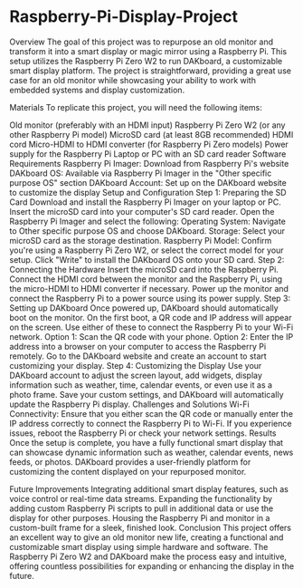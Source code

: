 # Raspberry-Pi-Display-Project
Overview
The goal of this project was to repurpose an old monitor and transform it into a smart display or magic mirror using a Raspberry Pi. This setup utilizes the Raspberry Pi Zero W2 to run DAKboard, a customizable smart display platform. The project is straightforward, providing a great use case for an old monitor while showcasing your ability to work with embedded systems and display customization.

Materials
To replicate this project, you will need the following items:

Old monitor (preferably with an HDMI input)
Raspberry Pi Zero W2 (or any other Raspberry Pi model)
MicroSD card (at least 8GB recommended)
HDMI cord
Micro-HDMI to HDMI converter (for Raspberry Pi Zero models)
Power supply for the Raspberry Pi
Laptop or PC with an SD card reader
Software Requirements
Raspberry Pi Imager: Download from Raspberry Pi's website
DAKboard OS: Available via Raspberry Pi Imager in the "Other specific purpose OS" section
DAKboard Account: Set up on the DAKboard website to customize the display
Setup and Configuration
Step 1: Preparing the SD Card
Download and install the Raspberry Pi Imager on your laptop or PC.
Insert the microSD card into your computer's SD card reader.
Open the Raspberry Pi Imager and select the following:
Operating System: Navigate to Other specific purpose OS and choose DAKboard.
Storage: Select your microSD card as the storage destination.
Raspberry Pi Model: Confirm you're using a Raspberry Pi Zero W2, or select the correct model for your setup.
Click "Write" to install the DAKboard OS onto your SD card.
Step 2: Connecting the Hardware
Insert the microSD card into the Raspberry Pi.
Connect the HDMI cord between the monitor and the Raspberry Pi, using the micro-HDMI to HDMI converter if necessary.
Power up the monitor and connect the Raspberry Pi to a power source using its power supply.
Step 3: Setting up DAKboard
Once powered up, DAKboard should automatically boot on the monitor.
On the first boot, a QR code and IP address will appear on the screen. Use either of these to connect the Raspberry Pi to your Wi-Fi network.
Option 1: Scan the QR code with your phone.
Option 2: Enter the IP address into a browser on your computer to access the Raspberry Pi remotely.
Go to the DAKboard website and create an account to start customizing your display.
Step 4: Customizing the Display
Use your DAKboard account to adjust the screen layout, add widgets, display information such as weather, time, calendar events, or even use it as a photo frame.
Save your custom settings, and DAKboard will automatically update the Raspberry Pi display.
Challenges and Solutions
Wi-Fi Connectivity: Ensure that you either scan the QR code or manually enter the IP address correctly to connect the Raspberry Pi to Wi-Fi. If you experience issues, reboot the Raspberry Pi or check your network settings.
Results
Once the setup is complete, you have a fully functional smart display that can showcase dynamic information such as weather, calendar events, news feeds, or photos. DAKboard provides a user-friendly platform for customizing the content displayed on your repurposed monitor.

Future Improvements
Integrating additional smart display features, such as voice control or real-time data streams.
Expanding the functionality by adding custom Raspberry Pi scripts to pull in additional data or use the display for other purposes.
Housing the Raspberry Pi and monitor in a custom-built frame for a sleek, finished look.
Conclusion
This project offers an excellent way to give an old monitor new life, creating a functional and customizable smart display using simple hardware and software. The Raspberry Pi Zero W2 and DAKboard make the process easy and intuitive, offering countless possibilities for expanding or enhancing the display in the future.
